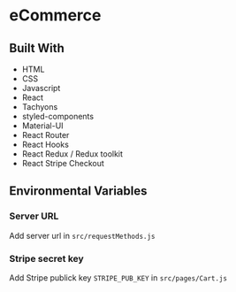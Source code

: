 # eCommerce

## Built With

* HTML
* CSS
* Javascript
* React
* Tachyons
* styled-components
* Material-UI
* React Router
* React Hooks
* React Redux / Redux toolkit
* React Stripe Checkout


## Environmental Variables

### Server URL

Add server url in  `src/requestMethods.js`

### Stripe secret key

Add Stripe publick key `STRIPE_PUB_KEY` in `src/pages/Cart.js`


